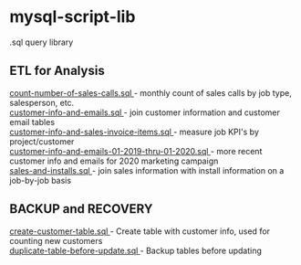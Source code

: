 # mysql-script-lib
.sql query library  

## ETL for Analysis
<a href='https://github.com/blakeshurtz/mysql-script-lib/SQL%20Queries/blob/master/count-number-of-sales-calls.sql'>
count-number-of-sales-calls.sql  
</a> 
- monthly count of sales calls by job type, salesperson, etc.<br>   
<a href='https://github.com/blakeshurtz/mysql-script-lib/SQL%20Queries/blob/master/customer-info-and-emails.sql'>
customer-info-and-emails.sql 
</a> 
- join customer information and customer email tables<br>  
<a href='https://github.com/blakeshurtz/mysql-script-lib/SQL%20Queries/blob/master/customer-info-and-sales-invoice-items.sql'>
customer-info-and-sales-invoice-items.sql 
</a> 
- measure job KPI's by project/customer<br>  
<a href='https://github.com/blakeshurtz/mysql-script-lib/SQL%20Queries/blob/master/customer-info-and-emails-01-2019-thru-01-2020.sql'>
customer-info-and-emails-01-2019-thru-01-2020.sql 
</a> 
- more recent customer info and emails for 2020 marketing campaign<br>  
<a href='https://github.com/blakeshurtz/mysql-script-lib/SQL%20Queries/blob/master/sales-and-installs.sql'>
sales-and-installs.sql 
</a> 
- join sales information with install information on a job-by-job basis<br>  

## BACKUP and RECOVERY
<a href='https://github.com/blakeshurtz/mysql-script-lib/SQL%20Queries/blob/master/create-customer-table.sql'>
create-customer-table.sql 
</a> 
- Create table with customer info, used for counting new customers<br>  
<a href='https://github.com/blakeshurtz/mysql-script-lib/SQL%20Queries/blob/master/duplicate-table-before-update.sql'>
duplicate-table-before-update.sql 
</a> 
- Backup tables before updating<br>  
